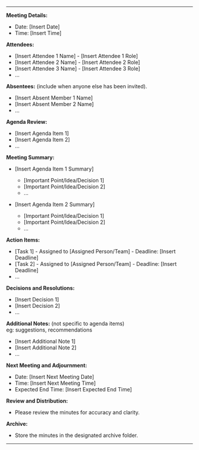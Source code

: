 
---

**Meeting Details:**

- Date: [Insert Date]
- Time: [Insert Time]

**Attendees:**

- [Insert Attendee 1 Name] - [Insert Attendee 1 Role]
- [Insert Attendee 2 Name] - [Insert Attendee 2 Role]
- [Insert Attendee 3 Name] - [Insert Attendee 3 Role]
- ...

**Absentees:**  (include when anyone else has been invited).

- [Insert Absent Member 1 Name]
- [Insert Absent Member 2 Name]
- ...

**Agenda Review:**

- [Insert Agenda Item 1]
- [Insert Agenda Item 2]
- ...

**Meeting Summary:**

- [Insert Agenda Item 1 Summary]
  - [Important Point/Idea/Decision 1]
  - [Important Point/Idea/Decision 2]
  - ...

- [Insert Agenda Item 2 Summary]
  - [Important Point/Idea/Decision 1]
  - [Important Point/Idea/Decision 2]
  - ...

**Action Items:**

- [Task 1] - Assigned to [Assigned Person/Team] - Deadline: [Insert Deadline]
- [Task 2] - Assigned to [Assigned Person/Team] - Deadline: [Insert Deadline]
- ...

**Decisions and Resolutions:**

- [Insert Decision 1]
- [Insert Decision 2]
- ...

**Additional Notes:** (not specific to agenda items)  
eg: suggestions, recommendations

- [Insert Additional Note 1]
- [Insert Additional Note 2]
- ...

**Next Meeting and Adjournment:**

- Date: [Insert Next Meeting Date]
- Time: [Insert Next Meeting Time]
- Expected End Time: [Insert Expected End Time]

**Review and Distribution:**

- Please review the minutes for accuracy and clarity.

**Archive:**
- Store the minutes in the designated archive folder.

---
